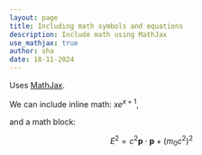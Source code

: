 ```yaml
---
layout: page
title: Including math symbols and equations
description: Include math using MathJax
use_mathjax: true
author: sha
date: 18-11-2024
---
```


Uses [MathJax](https://www.mathjax.org/).

We can include inline math: $x e^{x+1}$,

and a math block:

$$E^2 = c^2 \mathbf{p}\cdot \mathbf{p} + \left(m_0 c^2\right)^2$$
